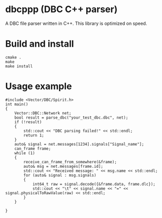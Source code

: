 # dbcppp (DBC C++ parser)
A DBC file parser written in C++.
This library is optimized on speed.

# Build and install
```
cmake .
make
make install
```
# Usage example
```
#include <Vector/DBC/Spirit.h>
int main()
{
    Vector::DBC::Network net;
    bool result = parse_dbc("your_test_dbc.dbc", net);
    if (!result)
    {
        std::cout << "DBC parsing failed!" << std::endl;
        return 1;
    }
    auto& signal = net.messages[1234].signals["Signal_name"];
    can_frame frame;
    while (1)
    {
        receive_can_frame_from_somewhere(&frame);
        auto& msg = net.messages[frame.id];
        std::cout << "Received message: " << msg.name << std::endl;
        for (auto& signal : msg.signals)
        {
            int64_t raw = signal.decode({&frame.data, frame.dlc});
            std::cout << "\t" << signal.name << "=" << signal.physicalToRawValue(raw) << std::endl;
        }
    }
    
}

```
